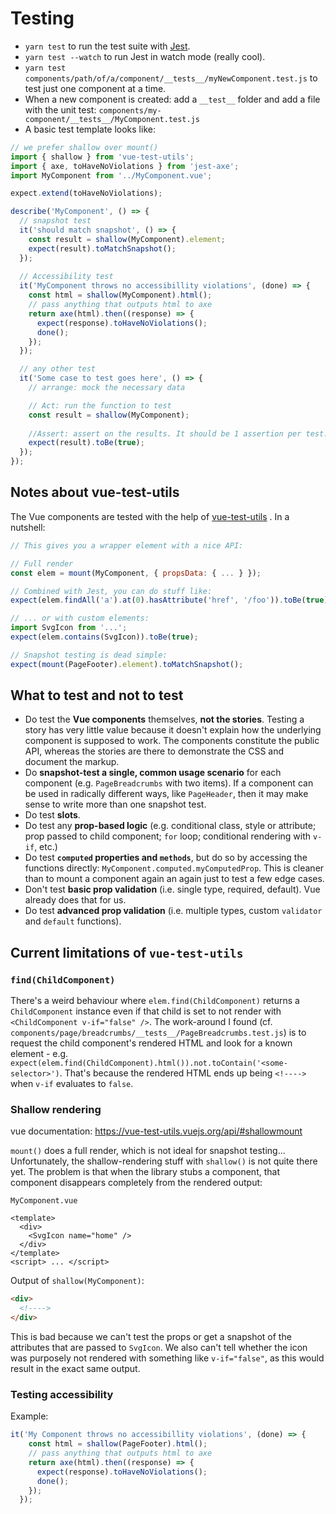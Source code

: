 # Testing

- `yarn test` to run the test suite with [Jest](https://facebook.github.io/jest/docs/en/api.html).
- `yarn test --watch` to run Jest in watch mode (really cool).
- `yarn test components/path/of/a/component/__tests__/myNewComponent.test.js` to test just one component at a time.
- When a new component is created: add a `__test__` folder and add a file with the unit test:
`components/my-component/__tests__/MyComponent.test.js`
- A basic test template looks like:
```js
// we prefer shallow over mount()
import { shallow } from 'vue-test-utils';
import { axe, toHaveNoViolations } from 'jest-axe';
import MyComponent from '../MyComponent.vue';

expect.extend(toHaveNoViolations);

describe('MyComponent', () => {
  // snapshot test
  it('should match snapshot', () => {
    const result = shallow(MyComponent).element;
    expect(result).toMatchSnapshot();
  });
  
  // Accessibility test
  it('MyComponent throws no accessibillity violations', (done) => {
    const html = shallow(MyComponent).html();
    // pass anything that outputs html to axe
    return axe(html).then((response) => {
      expect(response).toHaveNoViolations();
      done();
    });
  });

  // any other test
  it('Some case to test goes here', () => {
    // arrange: mock the necessary data

    // Act: run the function to test
    const result = shallow(MyComponent);
    
    //Assert: assert on the results. It should be 1 assertion per test.
    expect(result).toBe(true);
  });
});
```

## Notes about vue-test-utils
The Vue components are tested with the help of [vue-test-utils](https://vue-test-utils.vuejs.org/en/)
. In a nutshell:

```js
// This gives you a wrapper element with a nice API:

// Full render 
const elem = mount(MyComponent, { propsData: { ... } });

// Combined with Jest, you can do stuff like:
expect(elem.findAll('a').at(0).hasAttribute('href', '/foo')).toBe(true);

// ... or with custom elements:
import SvgIcon from '...';
expect(elem.contains(SvgIcon)).toBe(true);

// Snapshot testing is dead simple:
expect(mount(PageFooter).element).toMatchSnapshot();
```


## What to test and not to test

- Do test the **Vue components** themselves, **not the stories**. Testing a story has very little value because it doesn't explain how the underlying component is supposed to work. The components constitute the public API, whereas the stories are there to demonstrate the CSS and document the markup.
- Do **snapshot-test a single, common usage scenario** for each component (e.g. `PageBreadcrumbs` with two items). If a component can be used in radically different ways, like `PageHeader`, then it may make sense to write more than one snapshot test.
- Do test **slots**.
- Do test any **prop-based logic** (e.g. conditional class, style or attribute; prop passed to child component; `for` loop; conditional rendering with `v-if`, etc.)
- Do test **`computed` properties and `methods`**, but do so by accessing the functions directly: `MyComponent.computed.myComputedProp`. This is cleaner than to mount a component again an again just to test a few edge cases.
- Don't test **basic prop validation** (i.e. single type, required, default). Vue already does that for us.
- Do test **advanced prop validation** (i.e. multiple types, custom `validator` and `default` functions).


## Current limitations of `vue-test-utils`

### `find(ChildComponent)`

There's a weird behaviour where `elem.find(ChildComponent)` returns a `ChildComponent` instance even if that child is set to not render with `<ChildComponent v-if="false" />`. The work-around I found (cf. `components/page/breadcrumbs/__tests__/PageBreadcrumbs.test.js`) is to request the child component's rendered HTML and look for a known element - e.g. `expect(elem.find(ChildComponent).html()).not.toContain('<some-selector>')`. That's because the rendered HTML ends up being `<!---->` when `v-if` evaluates to `false`.

### Shallow rendering
vue documentation: https://vue-test-utils.vuejs.org/api/#shallowmount

`mount()` does a full render, which is not ideal for snapshot testing...  Unfortunately, the shallow-rendering stuff with `shallow()` is not quite there yet. The problem is that when the library stubs a component, that component disappears completely from the rendered output:

`MyComponent.vue`

```vue
<template>
  <div>
    <SvgIcon name="home" />
  </div>
</template>
<script> ... </script>
```

Output of `shallow(MyComponent)`:

```html
<div>
  <!---->
</div>
```

This is bad because we can't test the props or get a snapshot of the attributes that are passed to `SvgIcon`. We also can't tell whether the icon was purposely not rendered with something like `v-if="false"`, as this would result in the exact same output.

### Testing accessibility
Example:

```js
it('My Component throws no accessibillity violations', (done) => {
    const html = shallow(PageFooter).html();
    // pass anything that outputs html to axe
    return axe(html).then((response) => {
      expect(response).toHaveNoViolations();
      done();
    });
  });
```